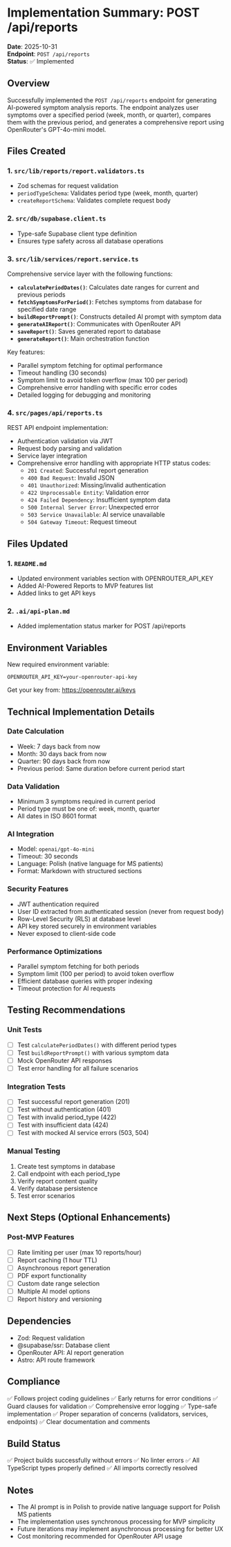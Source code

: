 # Implementation Summary: POST /api/reports

**Date**: 2025-10-31  
**Endpoint**: `POST /api/reports`  
**Status**: ✅ Implemented

## Overview

Successfully implemented the `POST /api/reports` endpoint for generating AI-powered symptom analysis reports. The endpoint analyzes user symptoms over a specified period (week, month, or quarter), compares them with the previous period, and generates a comprehensive report using OpenRouter's GPT-4o-mini model.

## Files Created

### 1. `src/lib/reports/report.validators.ts`
- Zod schemas for request validation
- `periodTypeSchema`: Validates period type (week, month, quarter)
- `createReportSchema`: Validates complete request body

### 2. `src/db/supabase.client.ts`
- Type-safe Supabase client type definition
- Ensures type safety across all database operations

### 3. `src/lib/services/report.service.ts`
Comprehensive service layer with the following functions:

- **`calculatePeriodDates()`**: Calculates date ranges for current and previous periods
- **`fetchSymptomsForPeriod()`**: Fetches symptoms from database for specified date range
- **`buildReportPrompt()`**: Constructs detailed AI prompt with symptom data
- **`generateAIReport()`**: Communicates with OpenRouter API
- **`saveReport()`**: Saves generated report to database
- **`generateReport()`**: Main orchestration function

Key features:
- Parallel symptom fetching for optimal performance
- Timeout handling (30 seconds)
- Symptom limit to avoid token overflow (max 100 per period)
- Comprehensive error handling with specific error codes
- Detailed logging for debugging and monitoring

### 4. `src/pages/api/reports.ts`
REST API endpoint implementation:

- Authentication validation via JWT
- Request body parsing and validation
- Service layer integration
- Comprehensive error handling with appropriate HTTP status codes:
  - `201 Created`: Successful report generation
  - `400 Bad Request`: Invalid JSON
  - `401 Unauthorized`: Missing/invalid authentication
  - `422 Unprocessable Entity`: Validation error
  - `424 Failed Dependency`: Insufficient symptom data
  - `500 Internal Server Error`: Unexpected error
  - `503 Service Unavailable`: AI service unavailable
  - `504 Gateway Timeout`: Request timeout

## Files Updated

### 1. `README.md`
- Updated environment variables section with OPENROUTER_API_KEY
- Added AI-Powered Reports to MVP features list
- Added links to get API keys

### 2. `.ai/api-plan.md`
- Added implementation status marker for POST /api/reports

## Environment Variables

New required environment variable:
```env
OPENROUTER_API_KEY=your-openrouter-api-key
```

Get your key from: https://openrouter.ai/keys

## Technical Implementation Details

### Date Calculation
- Week: 7 days back from now
- Month: 30 days back from now
- Quarter: 90 days back from now
- Previous period: Same duration before current period start

### Data Validation
- Minimum 3 symptoms required in current period
- Period type must be one of: week, month, quarter
- All dates in ISO 8601 format

### AI Integration
- Model: `openai/gpt-4o-mini`
- Timeout: 30 seconds
- Language: Polish (native language for MS patients)
- Format: Markdown with structured sections

### Security Features
- JWT authentication required
- User ID extracted from authenticated session (never from request body)
- Row-Level Security (RLS) at database level
- API key stored securely in environment variables
- Never exposed to client-side code

### Performance Optimizations
- Parallel symptom fetching for both periods
- Symptom limit (100 per period) to avoid token overflow
- Efficient database queries with proper indexing
- Timeout protection for AI requests

## Testing Recommendations

### Unit Tests
- [ ] Test `calculatePeriodDates()` with different period types
- [ ] Test `buildReportPrompt()` with various symptom data
- [ ] Mock OpenRouter API responses
- [ ] Test error handling for all failure scenarios

### Integration Tests
- [ ] Test successful report generation (201)
- [ ] Test without authentication (401)
- [ ] Test with invalid period_type (422)
- [ ] Test with insufficient data (424)
- [ ] Test with mocked AI service errors (503, 504)

### Manual Testing
1. Create test symptoms in database
2. Call endpoint with each period_type
3. Verify report content quality
4. Verify database persistence
5. Test error scenarios

## Next Steps (Optional Enhancements)

### Post-MVP Features
- [ ] Rate limiting per user (max 10 reports/hour)
- [ ] Report caching (1 hour TTL)
- [ ] Asynchronous report generation
- [ ] PDF export functionality
- [ ] Custom date range selection
- [ ] Multiple AI model options
- [ ] Report history and versioning

## Dependencies

- Zod: Request validation
- @supabase/ssr: Database client
- OpenRouter API: AI report generation
- Astro: API route framework

## Compliance

✅ Follows project coding guidelines
✅ Early returns for error conditions
✅ Guard clauses for validation
✅ Comprehensive error logging
✅ Type-safe implementation
✅ Proper separation of concerns (validators, services, endpoints)
✅ Clear documentation and comments

## Build Status

✅ Project builds successfully without errors
✅ No linter errors
✅ All TypeScript types properly defined
✅ All imports correctly resolved

## Notes

- The AI prompt is in Polish to provide native language support for Polish MS patients
- The implementation uses synchronous processing for MVP simplicity
- Future iterations may implement asynchronous processing for better UX
- Cost monitoring recommended for OpenRouter API usage

